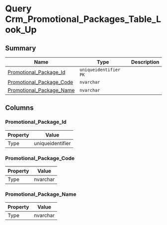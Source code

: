 # Query Crm_Promotional_Packages_Table_Look_Up


## Summary

| Name | Type | Description |
| - | - | --- |
|[Promotional_Package_Id](#promotional_package_id)|`uniqueidentifier` `PK`||
|[Promotional_Package_Code](#promotional_package_code)|`nvarchar` ||
|[Promotional_Package_Name](#promotional_package_name)|`nvarchar` ||

## Columns

### Promotional_Package_Id

| Property | Value |
| - | - |
|Type|uniqueidentifier|

### Promotional_Package_Code

| Property | Value |
| - | - |
|Type|nvarchar|

### Promotional_Package_Name

| Property | Value |
| - | - |
|Type|nvarchar|


